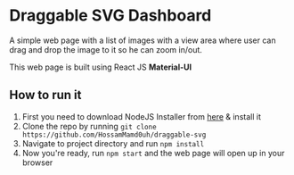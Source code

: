 # Draggable SVG Dashboard

A simple web page with a list of images with a view area where user can drag and drop the image to it so he can zoom in/out.

This web page is built using React JS **Material-UI**

## How to run it
1. First you need to download NodeJS Installer from [here](https://nodejs.org/en/) & install it
2. Clone the repo by running `git clone https://github.com/HossamMamd0uh/draggable-svg`
3. Navigate to project directory and run `npm install`
4. Now you're ready, run `npm start` and the web page will open up in your browser